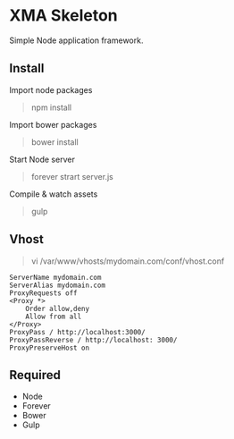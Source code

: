 # XMA Skeleton

Simple Node application framework.

## Install

Import node packages
> npm install

Import bower packages
> bower install

Start Node server
> forever strart server.js

Compile & watch assets
> gulp

## Vhost

> vi /var/www/vhosts/mydomain.com/conf/vhost.conf

	ServerName mydomain.com
	ServerAlias mydomain.com
	ProxyRequests off
	<Proxy *>
		Order allow,deny
		Allow from all
	</Proxy>
	ProxyPass / http://localhost:3000/
	ProxyPassReverse / http://localhost: 3000/
	ProxyPreserveHost on

## Required

- Node
- Forever
- Bower
- Gulp